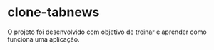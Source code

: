 # clone-tabnews

O projeto foi desenvolvido com objetivo de treinar e aprender como funciona uma aplicação.
